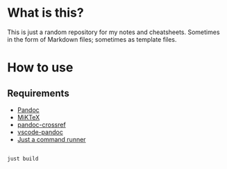 # What is this?

This is just a random repository for my notes and cheatsheets.
Sometimes in the form of Markdown files; sometimes as template files.

# How to use

## Requirements

- [Pandoc](https://pandoc.org/)
- [MiKTeX](https://miktex.org/)
- [pandoc-crossref](https://github.com/lierdakil/pandoc-crossref/releases)
- [vscode-pandoc](https://marketplace.visualstudio.com/items?itemName=DougFinke.vscode-pandoc)
- [Just a command runner](https://github.com/casey/just)

##

```bash
just build
```
